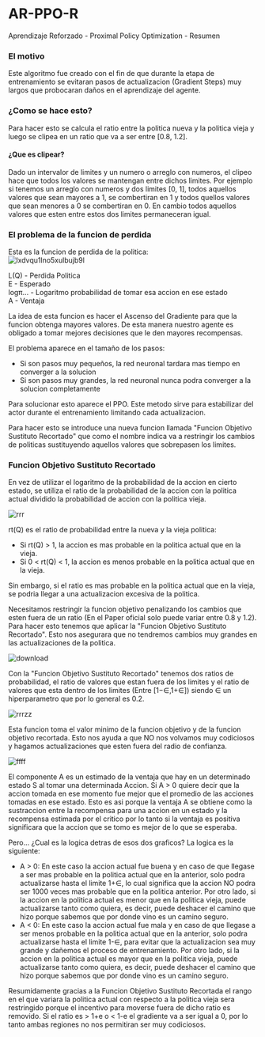 # AR-PPO-R
Aprendizaje Reforzado - Proximal Policy Optimization - Resumen

### El motivo
Este algoritmo fue creado con el fin de que durante la etapa de entrenamiento se evitaran pasos de actualizacion (Gradient Steps) muy largos que probocaran daños en el aprendizaje del agente.

### ¿Como se hace esto?
Para hacer esto se calcula el ratio entre la politica nueva y la politica vieja y luego se clipea en un ratio que va a ser entre [0.8, 1.2].

#### ¿Que es clipear?
Dado un intervalor de limites y un numero o arreglo con numeros, el clipeo hace que todos los valores se mantengan entre dichos limites. Por ejemplo si tenemos un arreglo con numeros y dos limites [0, 1], todos aquellos valores que sean mayores a 1, se combertiran en 1 y todos quellos valores que sean menores a 0 se combertiran en 0. En cambio todos aquellos valores que esten entre estos dos limites permaneceran igual.

### El problema de la funcion de perdida
Esta es la funcion de perdida de la politica:  
![lxdvqu1lno5xulbujb9l](https://user-images.githubusercontent.com/95035101/207947774-2008046d-2544-4f22-9a1a-ce9d815411ca.jpg)

L(Q) - Perdida Politica  
E - Esperado  
logπ... - Logaritmo probabilidad de tomar esa accion en ese estado   
A - Ventaja   

La idea de esta funcion es hacer el Ascenso del Gradiente para que la funcion obtenga mayores valores. De esta manera nuestro agente es obligado a tomar mejores decisiones que le den mayores recompensas.  

El problema aparece en el tamaño de los pasos:  
* Si son pasos muy pequeños, la red neuronal tardara mas tiempo en converger a la solucion
* Si son pasos muy grandes, la red neuronal nunca podra converger a la solucion completamente

Para solucionar esto aparece el PPO. Este metodo sirve para estabilizar del actor durante el entrenamiento limitando cada actualizacion.

Para hacer esto se introduce una nueva funcion llamada "Funcion Objetivo Sustituto Recortado" que como el nombre indica va a restringir los cambios de politicas sustituyendo aquellos valores que sobrepasen los limites. 

### Funcion Objetivo Sustituto Recortado

En vez de utilizar el logaritmo de la probabilidad de la accion en cierto estado, se utiliza el ratio de la probabilidad de la accion con la politica actual dividido la probabilidad de accion con la politica vieja.

![rrr](https://user-images.githubusercontent.com/95035101/207971692-f3f34111-742b-4343-acff-a52add2cbaf0.png)

rt(Q) es el ratio de probabilidad entre la nueva y la vieja politica: 

* Si rt(Q) > 1, la accion es mas probable en la politica actual que en la vieja.  
* Si 0 < rt(Q) < 1, la accion es menos probable en la politica actual que en la vieja.  

Sin embargo, si el ratio es mas probable en la politica actual que en la vieja, se podria llegar a una actualizacion excesiva de la politica.  

Necesitamos restringir la funcion objetivo penalizando los cambios que esten fuera de un ratio (En el Paper oficial solo puede variar entre 0.8 y 1.2). Para hacer esto tenemos que aplicar la "Funcion Objetivo Sustituto Recortado". Esto nos asegurara que no tendremos cambios muy grandes en las actualizaciones de la politica.

![download](https://user-images.githubusercontent.com/95035101/207981983-a7775b35-fe9e-484f-abfb-b7a77b22d6e0.svg)

Con la "Funcion Objetivo Sustituto Recortado" tenemos dos ratios de probabilidad, el ratio de valores que estan fuera de los limites y el ratio de valores que esta dentro de los limites (Entre [1−∈,1+∈]) siendo ∈ un hiperparametro que por lo general es 0.2.

![rrrzz](https://user-images.githubusercontent.com/95035101/208219664-18c6ea4a-d8f1-41a7-8a66-dd56694ee211.png)  

Esta funcion toma el valor minimo de la funcion objetivo y de la funcion objetivo recortada. Esto nos ayuda a que NO nos volvamos muy codiciosos y hagamos actualizaciones que esten fuera del radio de confianza.

![ffff](https://user-images.githubusercontent.com/95035101/208267791-094e173e-ff6a-4fd3-8028-ac159cb8003e.png)

El componente A es un estimado de la ventaja que hay en un determinado estado S al tomar una determinada Accion. Si A > 0 quiere decir que la accion tomada en ese momento fue mejor que el promedio de las acciones tomadas en ese estado. Esto es asi porque la ventaja A se obtiene como la sustraccion entre la recompensa para una accion en un estado y la recompensa estimada por el critico por lo tanto si la ventaja es positiva significara que la accion que se tomo es mejor de lo que se esperaba.  

Pero... ¿Cual es la logica detras de esos dos graficos? La logica es la siguiente:
* A > 0: En este caso la accion actual fue buena y en caso de que llegase a ser mas probable en la politica actual que en la anterior, solo podra actualizarse hasta el limite 1+∈, lo cual significa que la accion NO podra ser 1000 veces mas probable que en la politica anterior. Por otro lado, si la accion en la politica actual es menor que en la politica vieja, puede actualizarse tanto como quiera, es decir, puede deshacer el camino que hizo porque sabemos que por donde vino es un camino seguro.
* A < 0: En este caso la accion actual fue mala y en caso de que llegase a ser menos probable en la politica actual que en la anterior, solo podra actualizarse hasta el limite 1-∈, para evitar que la actualizacion sea muy grande y dañemos el proceso de entrenamiento. Por otro lado, si la accion en la politica actual es mayor que en la politica vieja, puede actualizarse tanto como quiera, es decir, puede deshacer el camino que hizo porque sabemos que por donde vino es un camino seguro.  

Resumidamente gracias a la Funcion Objetivo Sustituto Recortada el rango en el que variara la politica actual con respecto a la politica vieja sera restringido porque el incentivo para moverse fuera de dicho ratio es removido. Si el ratio es > 1+e o < 1-e el gradiente va a ser igual a 0, por lo tanto ambas regiones no nos permitiran ser muy codiciosos.
